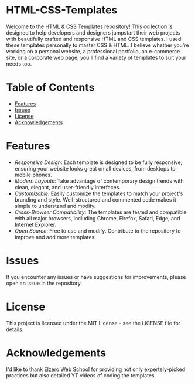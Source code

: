 # HTML-CSS-Templates
Welcome to the HTML & CSS Templates repository! This collection is designed to help developers and designers jumpstart their web projects with beautifully crafted and responsive HTML and CSS templates. I used these templates personally to master CSS & HTML. I believe whether you're working on a personal website, a professional portfolio, an e-commerce site, or a corporate web page, you'll find a variety of templates to suit your needs too.
# Table of Contents
- [Features](#features)
- [Issues](#issues)
- [License](#license)
- [Acknowledgements](#acknowledgements)
# Features
- *Responsive Design*: Each template is designed to be fully responsive, ensuring your website looks great on all devices, from desktops to mobile phones.
- *Modern Layouts*: Take advantage of contemporary design trends with clean, elegant, and user-friendly interfaces.
- *Customizable*: Easily customize the templates to match your project's branding and style. Well-structured and commented code makes it simple to understand and modify.
- *Cross-Browser Compatibility*: The templates are tested and compatible with all major browsers, including Chrome, Firefox, Safari, Edge, and Internet Explorer.
- *Open Source*: Free to use and modify. Contribute to the repository to improve and add more templates.
# Issues
If you encounter any issues or have suggestions for improvements, please open an issue in the repository.
# License
This project is licensed under the MIT License - see the LICENSE file for details.
# Acknowledgements
I'd like to thank [Elzero Web School](https://github.com/ElzeroWebSchool) for providing not only expertely-picked practices but also detailed YT videos of coding the templates.
